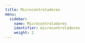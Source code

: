 ```yaml
---
title: Microcontroladores
menu:
  sidebar:
    name: Microcontroladores
    identifier: microcontroladores
    weight: 2
---
```

